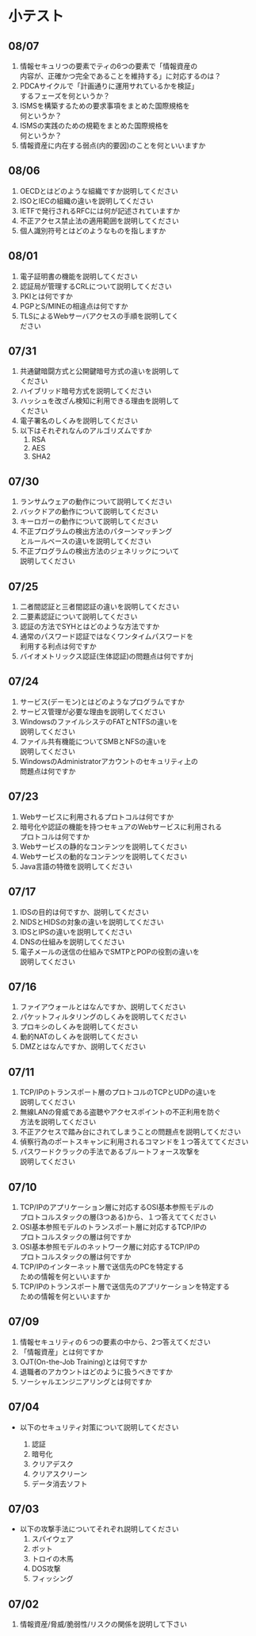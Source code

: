 # 小テスト


## 08/07
1. 情報セキュリつの要素でティの6つの要素で「情報資産の  
内容が、正確かつ完全であることを維持する」に対応するのは？
1. PDCAサイクルで「計画通りに運用サれているかを検証」  
するフェーズを何というか？
1. ISMSを構築するための要求事項をまとめた国際規格を  
何というか？
1. ISMSの実践のための規範をまとめた国際規格を  
何というか？
1. 情報資産に内在する弱点(内的要因)のことを何といいますか


## 08/06
1. OECDとはどのような組織ですか説明してください
1. ISOとIECの組織の違いを説明してください
1. IETFで発行されるRFCには何が記述されていますか
1. 不正アクセス禁止法の適用範囲を説明してください
1. 個人識別符号とはどのようなものを指しますか

## 08/01
1. 電子証明書の機能を説明してください
1. 認証局が管理するCRLについて説明してください
1. PKIとは何ですか
1. PGPとS/MINEの相違点は何ですか
1. TLSによるWebサーバアクセスの手順を説明してく  
ださい

## 07/31
1. 共通鍵暗闘方式と公開鍵暗号方式の違いを説明して  
ください
1. ハイブリッド暗号方式を説明してください
1. ハッシュを改ざん検知に利用できる理由を説明して  
ください
1. 電子署名のしくみを説明してください
1. 以下はそれぞれなんのアルゴリズムですか
	1. RSA
	1. AES
	1. SHA2

## 07/30
1. ランサムウェアの動作について説明してください
1. バックドアの動作について説明してください
1. キーロガーの動作について説明してください
1. 不正プログラムの検出方法のパターンマッチング  
とルールベースの違いを説明してください
1. 不正プログラムの検出方法のジェネリックについて  
説明してください	

## 07/25
1. 二者間認証と三者間認証の違いを説明してください
1. 二要素認証について説明してください
1. 認証の方法でSYHとはどのような方法ですか
1. 通常のパスワード認証ではなくワンタイムパスワードを  
利用する利点は何ですか
1. バイオメトリックス認証(生体認証)の問題点は何ですかj

## 07/24
1. サービス(デーモン)とはどのようなプログラムですか
1. サービス管理が必要な理由を説明してください
1. WindowsのファイルシステのFATとNTFSの違いを  
説明してください
1. ファイル共有機能についてSMBとNFSの違いを  
説明してください
1. WindowsのAdministratorアカウントのセキュリティ上の  
問題点は何ですか

## 07/23
1. Webサービスに利用されるプロトコルは何ですか
1. 暗号化や認証の機能を持つセキュアのWebサービスに利用される  
プロトコルは何ですか
1. Webサービスの静的なコンテンツを説明してください
1. Webサービスの動的なコンテンツを説明してください
1. Java言語の特徴を説明してください

## 07/17
1. IDSの目的は何ですか、説明してください
1. NIDSとHIDSの対象の違いを説明してください
1. IDSとIPSの違いを説明してください
1. DNSの仕組みを説明してください
1. 電子メールの送信の仕組みでSMTPとPOPの役割の違いを  
説明してください

## 07/16
1. ファイアウォールとはなんですか、説明してください
1. パケットフィルタリングのしくみを説明してください
1. プロキシのしくみを説明してください
1. 動的NATのしくみを説明してください
1. DMZとはなんですか、説明してください

## 07/11
1. TCP/IPのトランスポート層のプロトコルのTCPとUDPの違いを  
説明してください
1. 無線LANの脅威である盗聴やアクセスポイントの不正利用を防ぐ  
方法を説明してください
1. 不正アクセスで踏み台にされてしまうことの問題点を説明してください
1. 偵察行為のポートスキャンに利用されるコマンドを１つ答えててください
1. パスワードクラックの手法であるブルートフォース攻撃を  
説明してください

## 07/10

1. TCP/IPのアプリケーション層に対応するOSI基本参照モデルの  
プロトコルスタックの層(3つある)から、１つ答えててください
1. OSI基本参照モデルのトランスポート層に対応するTCP/IPの  
プロトコルスタックの層は何ですか
1. OSI基本参照モデルのネットワーク層に対応するTCP/IPの  
プロトコルスタックの層は何ですか
1. TCP/IPのインターネット層で送信先のPCを特定する  
ための情報を何といいますか
1. TCP/IPのトランスポート層で送信先のアプリケーションを特定する  
ための情報を何といいますか

## 07/09

1. 情報セキュリティの６つの要素の中から、2つ答えてください
1. 「情報資産」とは何ですか
1. OJT(On-the-Job Training)とは何ですか
1. 退職者のアカウントはどのように扱うべきですか
1. ソーシャルエンジニアリングとは何ですか


## 07/04

- 以下のセキュリティ対策について説明してください

	1. 認証
	1. 暗号化
	1. クリアデスク
	1. クリアスクリーン
	1. データ消去ソフト

## 07/03

- 以下の攻撃手法についてそれぞれ説明してください
	1. スパイウェア
	1. ボット
	1. トロイの木馬
	1. DOS攻撃
	1. フィッシング

## 07/02

1. 情報資産/脅威/脆弱性/リスクの関係を説明して下さい